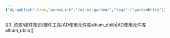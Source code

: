 ```yaml
---
{"dg-publish":true,"permalink":"/mi-mi-garden/","tags":["gardenEntry"]}
---
```


[[3. 资源/硬件知识/硬件工具/AD使用元件库altium_dblib\|AD使用元件库altium_dblib]]